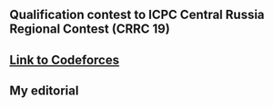 ## Qualification contest to ICPC Central Russia Regional Contest (CRRC 19)

## [Link to Codeforces](https://codeforces.com/gym/102777)

## My editorial
